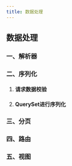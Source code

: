 ```yaml
---
title: 数据处理
---
```


## 数据处理

### 一、解析器

### 二、序列化

1. #### 请求数据校验

2. #### QuerySet进行序列化

### 三、分页

### 四、路由

### 五、视图

